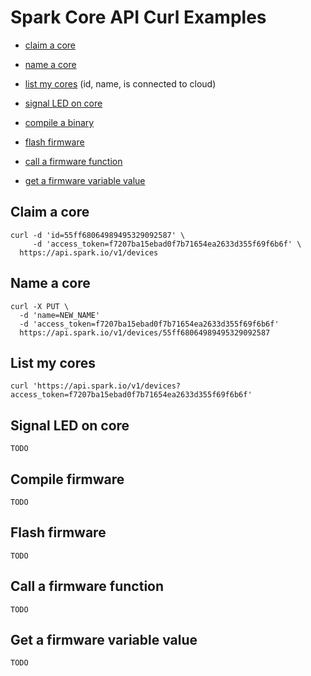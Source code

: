 Spark Core API Curl Examples
=======================

* [claim a core](#claim_a_core)
* [name a core](#name_a_core)
* [list my cores](#list_my_cores) (id, name, is connected to cloud)
* [signal LED on core](#signal_a_core)

* [compile a binary](#compile_a_binary)
* [flash firmware](#flash_a_binary)

* [call a firmware function](#call_firmware_function)
* [get a firmware variable value](#get_firmware_variable)


## <a name="claim_a_core"></a> Claim a core

    curl -d 'id=55ff68064989495329092587' \
         -d 'access_token=f7207ba15ebad0f7b71654ea2633d355f69f6b6f' \
      https://api.spark.io/v1/devices

## <a name="name_a_core"></a> Name a core

    curl -X PUT \
      -d 'name=NEW_NAME'
      -d 'access_token=f7207ba15ebad0f7b71654ea2633d355f69f6b6f'
      https://api.spark.io/v1/devices/55ff68064989495329092587

## <a name="list_my_cores"></a> List my cores

    curl 'https://api.spark.io/v1/devices?access_token=f7207ba15ebad0f7b71654ea2633d355f69f6b6f'

## <a name="signal_a_core"></a> Signal LED on core

    TODO

## <a name="compile_a_binary"></a> Compile firmware

    TODO

## <a name="flash_a_binary"></a> Flash firmware

    TODO

## <a name="call_firmware_function"></a> Call a firmware function

    TODO

## <a name="get_firmware_variable"></a> Get a firmware variable value

    TODO


